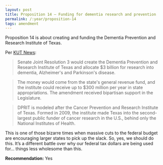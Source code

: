 ```yaml
---
layout: post
title: Proposition 14 – Funding for dementia research and prevention
permalink: /:year/proposition-14
tags: amendment
---
```


Proposition 14 is about creating and funding the Dementia Prevention and
Research Institute of Texas.

Per [KUT News][KU]:

> Senate Joint Resolution 3 would create the Dementia Prevention and Research
> Institute of Texas and allocate $3 billion for research into dementia,
> Alzheimer's and Parkinson's disease.

> The money would come from the state's general revenue fund, and the institute
> could receive up to $300 million per year in state appropriations. The
> amendment received bipartisan support in the Legislature.

> DPRIT is modeled after the Cancer Prevention and Research Institute of Texas.
> Formed in 2009, the institute made Texas into the second-largest public funder
> of cancer research in the U.S., behind only the National Institutes of Health.

This is one of those bizarre times when massive cuts to the federal budget are
encouraging larger states to pick up the slack. So, yes, we should do this.
It’s a different battle over why our federal tax dollars are being used for…
things less wholesome than this.

**Recommendation:** Yes

[KU]: https://www.kut.org/2025-10-15/your-guide-to-all-17-of-texas-proposed-constitutional-amendments-on-the-ballot-this-november
